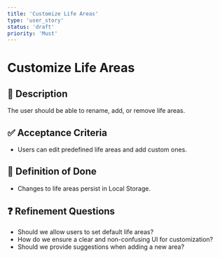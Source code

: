 ```yaml
---
title: 'Customize Life Areas'
type: 'user_story'
status: 'draft'
priority: 'Must'
---
```


# Customize Life Areas

## 📌 Description

The user should be able to rename, add, or remove life areas.

## ✅ Acceptance Criteria

- Users can edit predefined life areas and add custom ones.

## 🎯 Definition of Done

- Changes to life areas persist in Local Storage.

## ❓ Refinement Questions

- Should we allow users to set default life areas?
- How do we ensure a clear and non-confusing UI for customization?
- Should we provide suggestions when adding a new area?
